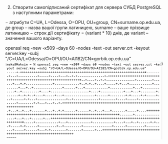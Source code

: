 2. Створити самопідписаний сертифікат для сервера СУБД PostgreSQL з наступними параметрами:

− атрибути C=UA, L=Odessa, O=OPU, OU=group, CN=surname.op.edu.ua, де group – назва вашої групи латиницею, surname –
ваше прізвище латиницею
− строк дії сертифікату = (variant * 10) днів, де variant – значення вашого варіанту.

openssl req -new -x509 -days 60 -nodes -text -out server.crt -keyout server.key -subj 
"/C=UA/L=Odessa/O=OPU/OU=AI182/CN=gorbik.op.edu.ua"
![img_1.png](images/img_2.png)